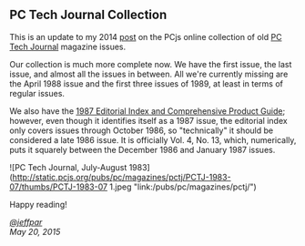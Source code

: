 PC Tech Journal Collection
---
This is an update to my 2014 [post](/blog/2014/08/01/) on the PCjs online collection of old
[PC Tech Journal](/pubs/pc/magazines/pctj/) magazine issues.
 
Our collection is much more complete now.  We have the first issue, the last issue, and almost all the issues
in between.  All we're currently missing are the April 1988 issue and the first three issues of 1989, at least in
terms of regular issues.

We also have the [1987 Editorial Index and Comprehensive Product Guide](/pubs/pc/magazines/pctj/PCTJ-1987-00/);
however, even though it identifies itself as a 1987 issue, the editorial index only covers issues through
October 1986, so "technically" it should be considered a late 1986 issue.  It is officially Vol. 4, No. 13, which,
numerically, puts it squarely between the December 1986 and January 1987 issues.

![PC Tech Journal, July-August 1983](http://static.pcjs.org/pubs/pc/magazines/pctj/PCTJ-1983-07/thumbs/PCTJ-1983-07 1.jpeg "link:/pubs/pc/magazines/pctj/")

Happy reading!

*[@jeffpar](http://twitter.com/jeffpar)*  
*May 20, 2015*
